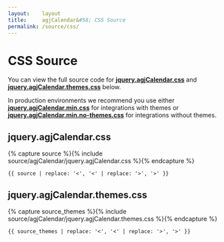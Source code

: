 ```yaml
---
layout:    layout
title:     agjCalendar&#58; CSS Source
permalink: /source/css/
---
```


# CSS Source

You can view the full source code for [**jquery.agjCalendar.css**](https://github.com/andrewgjohnson/agjCalendar/blob/master/source/agjCalendar/jquery.agjCalendar.css) and [**jquery.agjCalendar.themes.css**](https://github.com/andrewgjohnson/agjCalendar/blob/master/source/agjCalendar/jquery.agjCalendar.themes.css) below.

In production environments we recommend you use either [**jquery.agjCalendar.min.css**](https://github.com/andrewgjohnson/agjCalendar/blob/master/source/agjCalendar/jquery.agjCalendar.min.css) for integrations with themes or [**jquery.agjCalendar.min.no-themes.css**](https://github.com/andrewgjohnson/agjCalendar/blob/master/source/agjCalendar/jquery.agjCalendar.min.no-themes.css) for integrations without themes.

## jquery.agjCalendar.css

{% capture source %}{% include source/agjCalendar/jquery.agjCalendar.css %}{% endcapture %}
<pre><code class="language-css">{{ source | replace: '<', '&lt;' | replace: '>', '&gt;' }}</code></pre>

## jquery.agjCalendar.themes.css

{% capture source_themes %}{% include source/agjCalendar/jquery.agjCalendar.themes.css %}{% endcapture %}
<pre><code class="language-css">{{ source_themes | replace: '<', '&lt;' | replace: '>', '&gt;' }}</code></pre>
